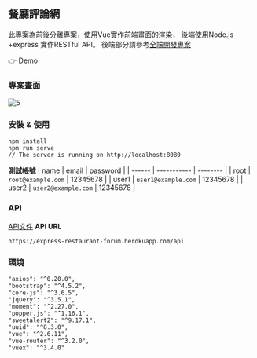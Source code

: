 ## 餐廳評論網

此專案為前後分離專案，使用Vue實作前端畫面的渲染，
後端使用Node.js +express 實作RESTful API。
後端部分請參考[全端開發專案](https://github.com/YenLai/restaurant-forum)

:point_right: [Demo](https://yenlai.github.io/restaurant-forum-vue/)

### 專案畫面
![5](https://i.imgur.com/00FPnph.png)

### 安裝 & 使用
```
npm install
npm run serve
// The server is running on http://localhost:8080
```

**測試帳號**
| name | email |  password |
| ------ | ----------- |  -------- |
| root  | `root@example.com` | 12345678 |
| user1 | `user1@example.com` | 12345678 |
| user2 | `user2@example.com` | 12345678 |

### API
[API文件](https://hackmd.io/ZOcy9olYQd2oA_PhCnpALw?view)
**API URL**
```
https://express-restaurant-forum.herokuapp.com/api
```

### 環境
```
"axios": "^0.20.0",
"bootstrap": "^4.5.2",
"core-js": "^3.6.5",
"jquery": "^3.5.1",
"moment": "^2.27.0",
"popper.js": "^1.16.1",
"sweetalert2": "^9.17.1",
"uuid": "^8.3.0",
"vue": "^2.6.11",
"vue-router": "^3.2.0",
"vuex": "^3.4.0"
```

